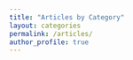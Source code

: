 ```yaml
---
title: "Articles by Category"
layout: categories
permalink: /articles/
author_profile: true
---
```

